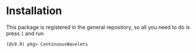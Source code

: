 # Installation

This package is registered in the general repository, so all you need to do is press `]` and run

```
(@v9.9) pkg> ContinuousWavelets
```
